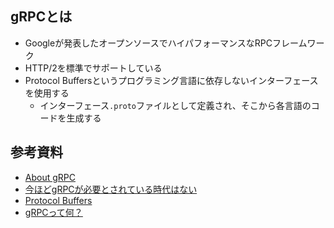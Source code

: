 ## gRPCとは
- Googleが発表したオープンソースでハイパフォーマンスなRPCフレームワーク
- HTTP/2を標準でサポートしている
- Protocol Buffersというプログラミング言語に依存しないインターフェースを使用する
  - インターフェース`.proto`ファイルとして定義され、そこから各言語のコードを生成する

## 参考資料
- [About gRPC](https://grpc.io/about/)
- [今ほどgRPCが必要とされている時代はない](https://techblog.altplus.co.jp/entry/2017/02/16/120000)
- [Protocol Buffers](https://developers.google.com/protocol-buffers/)
- [gRPCって何？](https://qiita.com/oohira/items/63b5ccb2bf1a913659d6)
